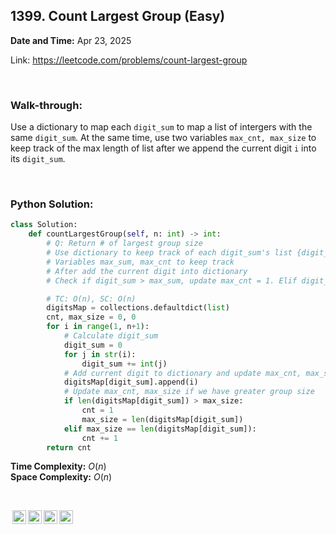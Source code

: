 ## 1399. Count Largest Group (Easy)
**Date and Time:** Apr 23, 2025

Link: https://leetcode.com/problems/count-largest-group

<br>

### Walk-through: 
Use a dictionary to map each `digit_sum` to map a list of intergers with the same `digit_sum`. At the same time, use two variables `max_cnt, max_size` to keep track of the max length of list after we append the current digit `i` into its `digit_sum`.

<br>

### Python Solution:
```python
class Solution:
    def countLargestGroup(self, n: int) -> int:
        # Q: Return # of largest group size
        # Use dictionary to keep track of each digit_sum's list {digit_sum: [digits]}
        # Variables max_sum, max_cnt to keep track
        # After add the current digit into dictionary
        # Check if digit_sum > max_sum, update max_cnt = 1. Elif digit_sum == max_sum, increment max_cnt

        # TC: O(n), SC: O(n)
        digitsMap = collections.defaultdict(list)
        cnt, max_size = 0, 0
        for i in range(1, n+1):
            # Calculate digit_sum
            digit_sum = 0
            for j in str(i):
                digit_sum += int(j)
            # Add current digit to dictionary and update max_cnt, max_sum
            digitsMap[digit_sum].append(i)
            # Update max_cnt, max_size if we have greater group size
            if len(digitsMap[digit_sum]) > max_size:
                cnt = 1
                max_size = len(digitsMap[digit_sum])
            elif max_size == len(digitsMap[digit_sum]):
                cnt += 1
        return cnt
```
**Time Complexity:** $O(n)$ <br>
**Space Complexity:** $O(n)$

<br>

<img style="height:22px!important;margin-left:3px;vertical-align:text-bottom;" src="https://mirrors.creativecommons.org/presskit/icons/cc.svg?ref=chooser-v1" alt="CC BY-NC-SA" title="CC BY-NC-SA"><img style="height:22px!important;margin-left:3px;vertical-align:text-bottom;" src="https://mirrors.creativecommons.org/presskit/icons/by.svg?ref=chooser-v1" alt="BY: credit must be given to the creator" title="BY: credit must be given to the creator"><img style="height:22px!important;margin-left:3px;vertical-align:text-bottom;" src="https://mirrors.creativecommons.org/presskit/icons/nc.svg?ref=chooser-v1" alt="NC: Only noncommercial uses of the work are permitted" title="NC: Only noncommercial uses of the work are permitted"><img style="height:22px!important;margin-left:3px;vertical-align:text-bottom;" src="https://mirrors.creativecommons.org/presskit/icons/sa.svg?ref=chooser-v1" alt="SA: Adaptations must be shared under the same terms" title="SA: Adaptations must be shared under the same terms">